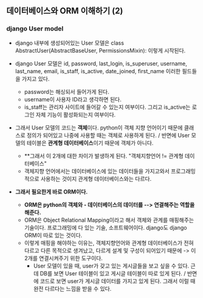 ## 데이터베이스와 ORM 이해하기 (2)


### django User model
- django 내부에 생성되어있는 User 모델은 class AbstractUser(AbstractBaseUser, PermissionsMixin): 이렇게 시작된다.
- django User 모델은 id, password, last_login, is_superuser, username, last_name, email, is_staff, is_active, date_joined, first_name 이러한 필드들을 가지고 있다.
  - password는 해싱되서 들어가게 된다.
  - username이 사용자 ID라고 생각하면 된다. 
  - is_staff는 관리자 사이트에 들어갈 수 있는지 여부이다. 그리고 is_active는 로그인 자체 기능이 활성화되는지 여부이다.

- 그래서 User 모델의 코드는 **객체**이다. python이 객체 지향 언어이기 때문에 클래스로 정의가 되어있고 나중에 사용할 때는 객체로 사용하게 된다. / 반면에 User 모델의 테이블은 **관계형 데이터베이스**이기
  때문에 객체가 아니다.
  - **그래서 이 2개에 대한 차이가 발생하게 된다. "객체지향언어 != 관계형 데이터베이스"
  - 객체지향 언어에서는 데이터베이스에 있는 데이터들을 가지고와서 프로그래밍적으로 사용하는 것이지 관게형 데이터베이스와는 다르다.

- **그래서 필요한게 바로 ORM이다.**
  - **ORM은 python의 객체와 - 데이터베이스의 데이터를 --> 연결해주는 역할을 해준다.**
  - ORM은 Object Relational Mapping이라고 해서 객체와 관계를 매핑해주는 기술이다. 프로그래밍에 다 있는 기술, 소프트웨어이다. django도 django ORM이 따로 있는 것이다.
  - 이렇게 매핑을 해야하는 이유는, 객체지향언어와 관계형 데이터베이스가 전혀 다르고 다른 목적으로 생겨났고, 다르게 설계 및 구성이 되어있기 때문에 -> 이 2개를 연결시켜주기 위한 도구이다.
    - User 모델이 있을 때, user가 갖고 있는 게시글들을 보고 싶을 수 있다. 근데 DB를 보면 User 테이블이 있고 게시글 테이블이 따로 있게 된다. / 반면에 코드로 보면 user가 게시글 데이터를 가지고
      있게 된다. 그래서 이럴 때 완전 다르다는 느낌을 받을 수 있다.
